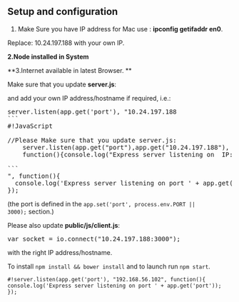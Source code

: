 ## Setup and configuration
1. Make Sure you have IP address for Mac use : **ipconfig getifaddr en0**.

Replace: 
10.24.197.188 with your own IP.

**2.Node installed in System**

**3.Internet available in latest Browser.
**

Make sure that you update <strong>server.js</strong>:



and add your own IP address/hostname if required, i.e.:
<pre>server.listen(app.get('port'), "10.24.197.188
```
#!JavaScript

//Please Make sure that you update server.js:
	server.listen(app.get("port"),app.get("10.24.197.188"),
	function(){console.log("Express server listening on  IP: "+app.get("10.24.197.188")+" and port "+app.get("port"))

```
", function(){
  console.log('Express server listening on port ' + app.get('port'));
});</pre>

(the port is defined in the <code>app.set('port', process.env.PORT || 3000);</code> section.)

Please also update <strong>public/js/client.js</strong>:
<pre>var socket = io.connect("10.24.197.188:3000");</pre>
with the right IP address/hostname.

To install <code>npm install && bower install</code> and to launch run <code>npm start</code>.




```
#!server.listen(app.get('port'), "192.168.56.102", function(){ console.log('Express server listening on port ' + app.get('port')); });


```